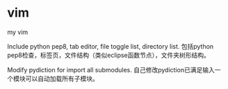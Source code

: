 vim
===

my vim

Include python pep8, tab editor, file toggle list, directory list.
包括python pep8检查，标签页，文件结构（类似eclipse函数节点），文件夹树形结构。

Modify pydiction for import all submodules.
自己修改pydiction已满足输入一个模块可以自动加载所有子模块。
